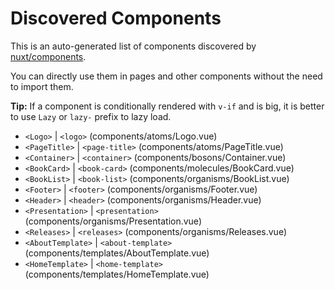# Discovered Components

This is an auto-generated list of components discovered by [nuxt/components](https://github.com/nuxt/components).

You can directly use them in pages and other components without the need to import them.

**Tip:** If a component is conditionally rendered with `v-if` and is big, it is better to use `Lazy` or `lazy-` prefix to lazy load.

- `<Logo>` | `<logo>` (components/atoms/Logo.vue)
- `<PageTitle>` | `<page-title>` (components/atoms/PageTitle.vue)
- `<Container>` | `<container>` (components/bosons/Container.vue)
- `<BookCard>` | `<book-card>` (components/molecules/BookCard.vue)
- `<BookList>` | `<book-list>` (components/organisms/BookList.vue)
- `<Footer>` | `<footer>` (components/organisms/Footer.vue)
- `<Header>` | `<header>` (components/organisms/Header.vue)
- `<Presentation>` | `<presentation>` (components/organisms/Presentation.vue)
- `<Releases>` | `<releases>` (components/organisms/Releases.vue)
- `<AboutTemplate>` | `<about-template>` (components/templates/AboutTemplate.vue)
- `<HomeTemplate>` | `<home-template>` (components/templates/HomeTemplate.vue)

